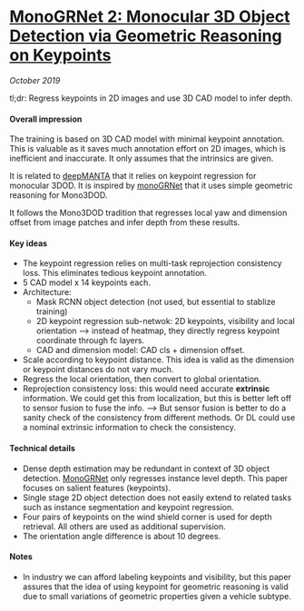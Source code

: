 # [MonoGRNet 2: Monocular 3D Object Detection via Geometric Reasoning on Keypoints](https://arxiv.org/abs/1905.05618)

_October 2019_

tl;dr: Regress keypoints in 2D images and use 3D CAD model to infer depth. 

#### Overall impression
The training is based on 3D CAD model with minimal keypoint annotation. This is valuable as it saves much annotation effort on 2D images, which is inefficient and inaccurate. It only assumes that the intrinsics are given. 

It is related to [deepMANTA](deep_manta.md) that it relies on keypoint regression for monocular 3DOD. It is inspired by [monoGRNet](monogrnet.md) that it uses simple geometric reasoning for Mono3DOD.

It follows the Mono3DOD tradition that regresses local yaw and dimension offset from image patches and infer depth from these results.

#### Key ideas
- The keypoint regression relies on multi-task reprojection consistency loss. This eliminates tedious keypoint annotation.
- 5 CAD model x 14 keypoints each.
- Architecture:
	- Mask RCNN object detection (not used, but essential to stablize training)
	- 2D keypoint regression sub-netwok: 2D keypoints, visibility and local orientation --> instead of heatmap, they directly regress keypoint coordinate through fc layers. 
	- CAD and dimension model: CAD cls + dimension offset. 
- Scale according to keypoint distance. This idea is valid as the dimension or keypoint distances do not vary much.
- Regress the local orientation, then convert to global orientation.
- Reprojection consistency loss: this would need accurate **extrinsic** information. We could get this from localization, but this is better left off to sensor fusion to fuse the info. --> But sensor fusion is better to do a sanity check of the consistency from different methods. Or DL could use a nominal extrinsic information to check the consistency.

#### Technical details
- Dense depth estimation may be redundant in context of 3D object detection. [MonoGRNet](monogrnet.md) only regresses instance level depth. This paper focuses on salient features (keypoints). 
- Single stage 2D object detection does not easily extend to related tasks such as instance segmentation and keypoint regression.
- Four pairs of keypoints on the wind shield corner is used for depth retrieval. All others are used as additional supervision.
- The orientation angle difference is about 10 degrees. 

#### Notes
- In industry we can afford labeling keypoints and visibility, but this paper assures that the idea of using keypoint for geometric reasoning is valid due to small variations of geometric properties given a vehicle subtype.

